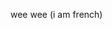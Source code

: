 wee wee (i am french)

<!---
otherotherjosh/otherotherjosh is a ✨ special ✨ repository because its `README.md` (this file) appears on your GitHub profile.
You can click the Preview link to take a look at your changes.
--->
